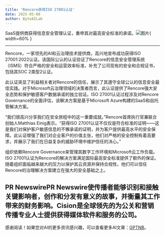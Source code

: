 ```yaml
---
title: 'Rencore获得ISO 27001认证'
date: 2025-05-08
author: ByteAILab
---
```


SaaS提供商获得信息安全管理认证，重申其对最高安全标准的承诺。![图片](https://ai-techpark.com/wp-content/uploads/Rencore-Achieves.jpg){ width=60% }

---
Rencore，一家领先的AI和云治理技术提供商，高兴地宣布成功获得ISO 27001:2022认证。该国际公认的认证验证了Rencore的信息安全管理系统（ISMS）符合严格的安全和运营效率标准，补充了公司现有的安全和合规证书，包括其SOC 2类型2认证。

此认证突显了利益相关者对Rencore的信任，展示了其遵守全球公认的信息安全最佳实践。对于Microsoft云治理领域的决策者而言，此认证提供了Rencore强大安全态势和保护敏感客户数据承诺的独立验证。ISO 27001认证过程涉及对Rencore Governance的全面评估，该解决方案是基于Microsoft Azure构建的SaaS和自托管解决方案。

“我们很高兴分享我们在安全旅程中的这一重要成就。”Rencore首席执行官兼联合创始人Matthias Einig表示。“获得ISO 27001认证不仅仅是符合标准的证明——这是我们对保护客户敏感信息的不懈承诺的证明，并为客户提供最高水平的安全保障。此认证增强了我们对企业客户的价值主张，他们对严格的安全控制有着高要求，并展示了我们在日益复杂的威胁环境中维护信任的决心。”

组织依赖Rencore Governance来管理其数字工作环境和Microsoft云工作负载。ISO 27001认证为Rencore的解决方案满足国际最高安全标准提供了额外的保证。随着组织面临越来越大的压力以保护其云资源并保持合规性，他们可以信任Rencore的治理解决方案建立在强大的安全基础之上。

PR NewswirePR Newswire使传播者能够识别和接触关键影响者，创作和分发有意义的故事，并衡量其工作带来的财务影响。Cision是全球领先的为公关和营销传播专业人士提供获得媒体软件和服务的公司。
---
感谢阅读！如果您对AI的更多资讯感兴趣，可以查看更多AI文章：[GPTNB](https://gptnb.com)。